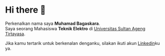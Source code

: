 # Hi there 👋

Perkenalkan nama saya **Muhamad Bagaskara**.<br>
Saya seorang Mahasiswa **Teknik Elektro** di [Universitas Sultan Ageng Tirtayasa](https://untirta.ac.id/).<br>

Jika kamu tertarik untuk berkenalan denganku, silakan ikuti akun [Linkedin](https://www.linkedin.com/in/muhamad-bagaskara/)ku ya.
<!--
**bagasskr/bagasskr** is a ✨ _special_ ✨ repository because its `README.md` (this file) appears on your GitHub profile.

Here are some ideas to get you started:

- 🔭 I’m currently working on ...
- 🌱 I’m currently learning ...
- 👯 I’m looking to collaborate on ...
- 🤔 I’m looking for help with ...
- 💬 Ask me about ...
- 📫 How to reach me: ...
- 😄 Pronouns: ...
- ⚡ Fun fact: ...
-->
